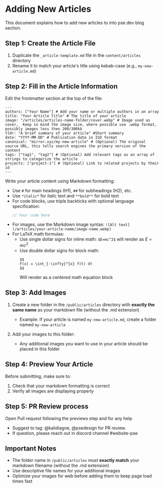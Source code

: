 # Adding New Articles

This document explains how to add new articles to into pse.dev blog section.

## Step 1: Create the Article File

1. Duplicate the `_article-template.md` file in the `content/articles` directory
2. Rename it to match your article's title using kebab-case (e.g., `my-new-article.md`)

## Step 2: Fill in the Article Information

Edit the frontmatter section at the top of the file:

```
---
authors: ["Your Name"] # Add your name or multiple authors in an array
title: "Your Article Title" # The title of your article
image: "/articles/articles-name-folder/cover.webp" # Image used as cover,  Keep in mind the image size, where possible use .webp format, possibly images less then 200/300kb
tldr: "A brief summary of your article" #Short summary
date: "YYYY-MM-DD" # Publication date in ISO format
canonical: "mirror.xyz/my-new-article" # (Optional) The original source URL, this tells search engines the primary version of the content
tags: ["tag1", "tag2"] # (Optional) Add relevant tags as an array of strings to categorize the article
projects: ["project-1"] # (Optional) Link to related projects by their id
---
```

Write your article content using Markdown formatting:

- Use `#` for main headings (H1), `##` for subheadings (H2), etc.
- Use `*italic*` for italic text and `**bold**` for bold text
- For code blocks, use triple backticks with optional language specification:
  ```javascript
  // Your code here
  ```
- For images, use the Markdown image syntax: `![Alt text](/articles/your-article-name/image-name.webp)`
- For LaTeX math formulas:
  - Use single dollar signs for inline math: `$E=mc^2$` will render as $E=mc^2$
  - Use double dollar signs for block math:
    ```
    $$
    F(x) = \int_{-\infty}^{x} f(t) dt
    $$
    ```
    Will render as a centered math equation block

## Step 3: Add Images

1. Create a new folder in the `/public/articles` directory with **exactly the same name** as your markdown file (without the .md extension)

   - Example: If your article is named `my-new-article.md`, create a folder named `my-new-article`

2. Add your images to this folder:
   - Any additional images you want to use in your article should be placed in this folder

## Step 4: Preview Your Article

Before submitting, make sure to:

1. Check that your markdown formatting is correct
2. Verify all images are displaying properly

## Step 5: PR Review process

Open Pull request following the previews step and for any help

- Suggest to tag: @kalidiagne, @psedesign for PR review.
- If question, please reach out in discord channel #website-pse

## Important Notes

- The folder name in `/public/articles` must **exactly match** your markdown filename (without the .md extension)
- Use descriptive file names for your additional images
- Optimize your images for web before adding them to keep page load times fast
